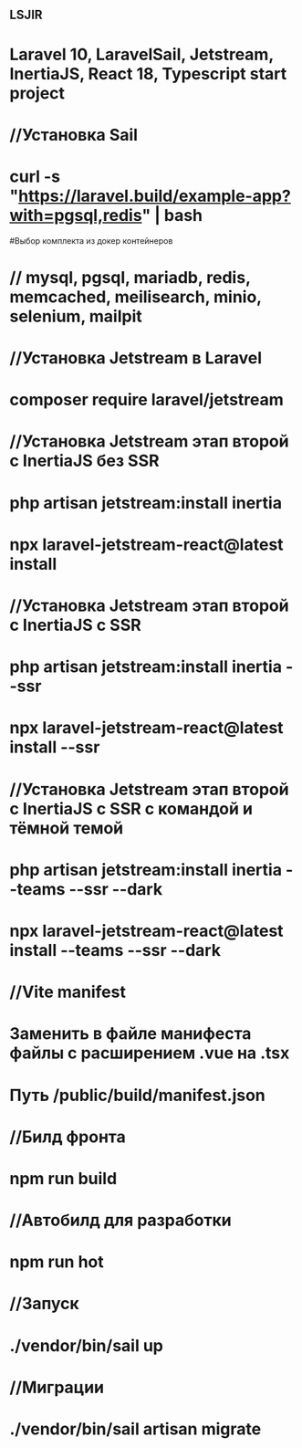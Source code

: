 ## LSJIR
# Laravel 10, LaravelSail, Jetstream, InertiaJS, React 18, Typescript start project

# //Установка Sail 
# curl -s "https://laravel.build/example-app?with=pgsql,redis" | bash

#Выбор комплекта из докер контейнеров
# // mysql, pgsql, mariadb, redis, memcached, meilisearch, minio, selenium, mailpit

# //Установка Jetstream в Laravel
# composer require laravel/jetstream

# //Установка Jetstream этап второй с InertiaJS без SSR
# php artisan jetstream:install inertia
# npx laravel-jetstream-react@latest install

# //Установка Jetstream этап второй с InertiaJS с SSR
# php artisan jetstream:install inertia --ssr 
# npx laravel-jetstream-react@latest install --ssr 

# //Установка Jetstream этап второй с InertiaJS с SSR с командой и тёмной темой
# php artisan jetstream:install inertia --teams --ssr --dark
# npx laravel-jetstream-react@latest install --teams --ssr --dark

# //Vite manifest
# Заменить в файле манифеста файлы с расширением .vue на .tsx
# Путь /public/build/manifest.json

# //Билд фронта
# npm run build
# //Автобилд для разработки
# npm run hot

# //Запуск
# ./vendor/bin/sail up

# //Миграции
# ./vendor/bin/sail artisan migrate
